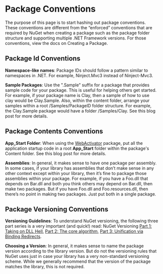 ﻿# Package Conventions

The purpose of this page is to start hashing out package conventions. These conventions are different from 
the “enforced” conventions that are required by NuGet when creating a package such as the package folder 
structure and supporting multiple .NET Framework versions. For those conventions, view the docs on Creating 
a Package.

## Package Id Conventions

**Namespace-like names**: Package IDs should follow a pattern similar to namespaces in .NET. For example, 
Ninject.Mvc3 instead of Ninject-Mvc3.

**Sample Packages**: Use the ".Sample" suffix for a package that provides sample code for your package. 
This is useful for helping others get started. For example, if your package name is Clay, then a sample 
of how to use clay would be Clay.Sample. Also, within the content folder, arrange your samples within a 
root /Samples/PackageID folder structure. For example, the Clay.Sample package would have a folder 
/Samples/Clay. See this blog post for more details.

## Package Contents Conventions

**App\_Start Folder**: When using the [WebActivator](http://nuget.org/List/Packages/WebActivator) package, 
put all the application startup code in a root **App\_Start** folder within the package's Content folder. 
See this blog post for more details.

**Assemblies**: In general, it makes sense to have one package per assembly. In some cases, if your library 
has assemblies that don’t make sense in any other context except within your library, then it’s fine to 
package those assemblies within your package. For example, if you have a Foo.dll that depends on Bar.dll and 
both you think others may depend on Bar.dll, then make two packages. But if you have Foo.dll and Foo.resources.dll, 
then there’s no point in making two packages. Just put both in a single package.

## Package Versioning Conventions
**Versioning Guidelines**: To understand NuGet versioning, the following three part series is a very important 
(and quick!) read: NuGet Versioning [Part 1: Taking on DLL Hell](http://blog.davidebbo.com/2011/01/nuget-versioning-part-1-taking-on-dll.html), 
[Part 2: The core algorithm](http://blog.davidebbo.com/2011/01/nuget-versioning-part-2-core-algorithm.html), 
[Part 3: Unification via Binding Redirects](http://blog.davidebbo.com/2011/01/nuget-versioning-part-3-unification-via.html).

**Choosing a Version**: In general, it makes sense to name the package version according to the library version. 
But do not the versioning rules that NuGet uses just in case your library has a very non-standard versioning 
scheme. While we generally recommend that the version of the package matches the library, this is not required.